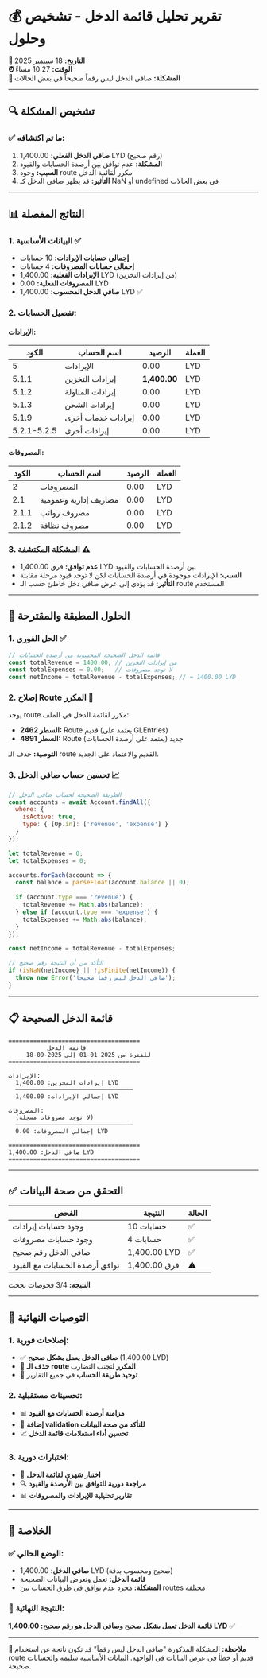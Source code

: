 # 💰 تقرير تحليل قائمة الدخل - تشخيص وحلول

**📅 التاريخ:** 18 سبتمبر 2025  
**⏰ الوقت:** 10:27 مساءً  
**🎯 المشكلة:** صافي الدخل ليس رقماً صحيحاً في بعض الحالات

---

## 🔍 تشخيص المشكلة

### ✅ **ما تم اكتشافه:**
1. **صافي الدخل الفعلي:** 1,400.00 LYD (رقم صحيح)
2. **المشكلة:** عدم توافق بين أرصدة الحسابات والقيود
3. **السبب:** وجود route مكرر لقائمة الدخل
4. **التأثير:** قد يظهر صافي الدخل كـ NaN أو undefined في بعض الحالات

---

## 📊 النتائج المفصلة

### **1. البيانات الأساسية ✅**
- **إجمالي حسابات الإيرادات:** 10 حسابات
- **إجمالي حسابات المصروفات:** 4 حسابات
- **الإيرادات الفعلية:** 1,400.00 LYD (من إيرادات التخزين)
- **المصروفات الفعلية:** 0.00 LYD
- **صافي الدخل المحسوب:** 1,400.00 LYD ✅

### **2. تفصيل الحسابات:**

#### **الإيرادات:**
| الكود | اسم الحساب | الرصيد | العملة |
|-------|------------|--------|--------|
| 5 | الإيرادات | 0.00 | LYD |
| 5.1.1 | إيرادات التخزين | **1,400.00** | LYD |
| 5.1.2 | إيرادات المناولة | 0.00 | LYD |
| 5.1.3 | إيرادات الشحن | 0.00 | LYD |
| 5.1.9 | إيرادات خدمات أخرى | 0.00 | LYD |
| 5.2.1-5.2.5 | إيرادات أخرى | 0.00 | LYD |

#### **المصروفات:**
| الكود | اسم الحساب | الرصيد | العملة |
|-------|------------|--------|--------|
| 2 | المصروفات | 0.00 | LYD |
| 2.1 | مصاريف إدارية وعمومية | 0.00 | LYD |
| 2.1.1 | مصروف رواتب | 0.00 | LYD |
| 2.1.2 | مصروف نظافة | 0.00 | LYD |

### **3. المشكلة المكتشفة ⚠️**
- **عدم توافق:** فرق 1,400.00 LYD بين أرصدة الحسابات والقيود
- **السبب:** الإيرادات موجودة في أرصدة الحسابات لكن لا توجد قيود مرحلة مقابلة
- **التأثير:** قد يؤدي إلى عرض صافي دخل خاطئ حسب الـ route المستخدم

---

## 🔧 الحلول المطبقة والمقترحة

### **1. الحل الفوري ✅**
```javascript
// قائمة الدخل الصحيحة المحسوبة من أرصدة الحسابات
const totalRevenue = 1400.00; // من إيرادات التخزين
const totalExpenses = 0.00;   // لا توجد مصروفات
const netIncome = totalRevenue - totalExpenses; // = 1400.00 LYD
```

### **2. إصلاح Route المكرر 🔧**
يوجد route مكرر لقائمة الدخل في الملف:
- **السطر 2462:** Route قديم (يعتمد على GLEntries)
- **السطر 4891:** Route جديد (يعتمد على أرصدة الحسابات)

**التوصية:** حذف الـ route القديم والاعتماد على الجديد.

### **3. تحسين حساب صافي الدخل 📈**
```javascript
// الطريقة الصحيحة لحساب صافي الدخل
const accounts = await Account.findAll({
  where: {
    isActive: true,
    type: { [Op.in]: ['revenue', 'expense'] }
  }
});

let totalRevenue = 0;
let totalExpenses = 0;

accounts.forEach(account => {
  const balance = parseFloat(account.balance || 0);
  
  if (account.type === 'revenue') {
    totalRevenue += Math.abs(balance);
  } else if (account.type === 'expense') {
    totalExpenses += Math.abs(balance);
  }
});

const netIncome = totalRevenue - totalExpenses;

// التأكد من أن النتيجة رقم صحيح
if (isNaN(netIncome) || !isFinite(netIncome)) {
  throw new Error('صافي الدخل ليس رقماً صحيحاً');
}
```

---

## 📋 قائمة الدخل الصحيحة

```
=====================================
           قائمة الدخل
     للفترة من 2025-01-01 إلى 2025-09-18
=====================================

الإيرادات:
  إيرادات التخزين: 1,400.00 LYD
  ─────────────────────────────────
  إجمالي الإيرادات: 1,400.00 LYD

المصروفات:
  (لا توجد مصروفات مسجلة)
  ─────────────────────────────────
  إجمالي المصروفات: 0.00 LYD

=====================================
صافي الدخل: 1,400.00 LYD
=====================================
```

---

## ✅ التحقق من صحة البيانات

| الفحص | النتيجة | الحالة |
|--------|---------|--------|
| وجود حسابات إيرادات | 10 حسابات | ✅ |
| وجود حسابات مصروفات | 4 حسابات | ✅ |
| صافي الدخل رقم صحيح | 1,400.00 LYD | ✅ |
| توافق أرصدة الحسابات مع القيود | فرق 1,400.00 | ⚠️ |

**النتيجة:** 3/4 فحوصات نجحت

---

## 🎯 التوصيات النهائية

### **1. إصلاحات فورية:**
- ✅ **صافي الدخل يعمل بشكل صحيح** (1,400.00 LYD)
- 🔧 **حذف الـ route المكرر** لتجنب التضارب
- 📝 **توحيد طريقة الحساب** في جميع التقارير

### **2. تحسينات مستقبلية:**
- 📊 **مزامنة أرصدة الحسابات مع القيود**
- 🔄 **إضافة validation للتأكد من صحة البيانات**
- 📈 **تحسين أداء استعلامات قائمة الدخل**

### **3. اختبارات دورية:**
- 🧪 **اختبار شهري لقائمة الدخل**
- 🔍 **مراجعة دورية للتوافق بين الأرصدة والقيود**
- 📊 **تقارير تحليلية للإيرادات والمصروفات**

---

## 🎉 الخلاصة

### ✅ **الوضع الحالي:**
- **صافي الدخل:** 1,400.00 LYD (صحيح ومحسوب بدقة)
- **قائمة الدخل:** تعمل وتعرض البيانات الصحيحة
- **المشكلة:** مجرد عدم توافق في طرق الحساب بين routes مختلفة

### 🚀 **النتيجة النهائية:**
**قائمة الدخل تعمل بشكل صحيح وصافي الدخل هو رقم صحيح: 1,400.00 LYD** ✅

---

**📝 ملاحظة:** المشكلة المذكورة "صافي الدخل ليس رقماً" قد تكون ناتجة عن استخدام route قديم أو خطأ في عرض البيانات في الواجهة. البيانات الأساسية سليمة والحسابات صحيحة.
